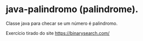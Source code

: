 # java-palindromo (palindrome).


Classe java para checar se um número é palindromo.

Exercício tirado do site https://binarysearch.com/
